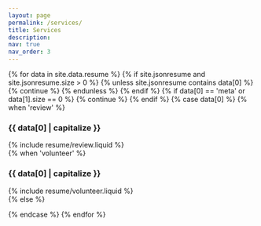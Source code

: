```yaml
---
layout: page
permalink: /services/
title: Services
description: 
nav: true
nav_order: 3
---
```


<!-- **Reviewing** <br/>
  -<a href="https://arc.aiaa.org/loi/aiaaj">AIAA Journal</a> <br/>
  -<a href="https://www.sciencedirect.com/journal/transportation-research-part-c-emerging-technologies">Transportation Research. Part C: Emerging Technologies</a> <br/> 


 **Volunteering and Leadership** <br/>
 -Conference Session Co-Chair, <a href="https://www.aiaa.org/aviation"> _AIAA Aviation Forum_, 2020</a>. <br/>
 -President, _Turkish Student Organization at Georgia Institute of Technology_, 2018-2021, Atlanta, GA. <br/>
 -Organization Team, UAM Expo, _Georgia Institute of Technology_, 2019, Atlanta, GA. <br/> -->
 
   <article>
      <div class="cv">
        {% for data in site.data.resume %}
          {% if site.jsonresume and site.jsonresume.size > 0 %}
            {% unless site.jsonresume contains data[0] %}
              {% continue %}
            {% endunless %}
          {% endif %}
          {% if data[0] == 'meta' or data[1].size == 0 %} {% continue %} {% endif %}
              {% case data[0] %}
                {% when 'review' %}
                  <a class="anchor" id="{{ data[0] }}"></a>
                  <div class="card mt-3 p-3">
                  <div>
                  <h3 class="card-title font-weight-medium">{{ data[0] | capitalize }}</h3>
                  {% include resume/review.liquid %}
                 </div>
                 </div>    
                {% when 'volunteer' %}
                  <a class="anchor" id="{{ data[0] }}"></a>
                  <div class="card mt-3 p-3">
                  <div>
                  <h3 class="card-title font-weight-medium">{{ data[0] | capitalize }}</h3>
                  {% include resume/volunteer.liquid %}
                 </div>
                 </div>
                {% else %}

   {% endcase %}
   {% endfor %}
  </div>
</article>
    
<!---
**Funding Proposal Experience** <br/>
 -_ARPA-E_: DIFFERENTIATE (Design Intelligence Fostering Formidable Energy Reduction and Enabling Novel Totally Impactful Advanced Technology Enhancements) Program.
For now, this page is assumed to be a static description of your courses. You can convert it to a collection similar to `_projects/` so that you can have a dedicated page for each course.--->
